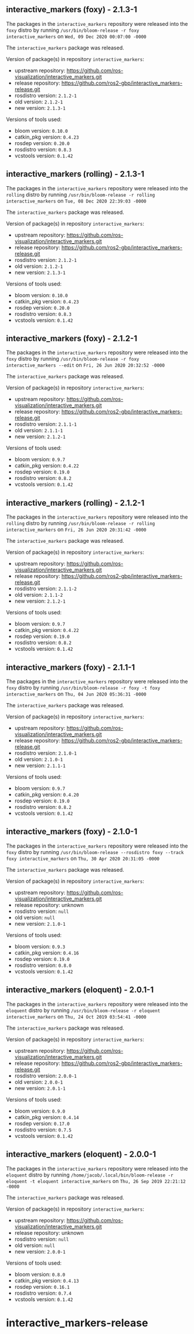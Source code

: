 ## interactive_markers (foxy) - 2.1.3-1

The packages in the `interactive_markers` repository were released into the `foxy` distro by running `/usr/bin/bloom-release -r foxy interactive_markers` on `Wed, 09 Dec 2020 00:07:00 -0000`

The `interactive_markers` package was released.

Version of package(s) in repository `interactive_markers`:

- upstream repository: https://github.com/ros-visualization/interactive_markers.git
- release repository: https://github.com/ros2-gbp/interactive_markers-release.git
- rosdistro version: `2.1.2-1`
- old version: `2.1.2-1`
- new version: `2.1.3-1`

Versions of tools used:

- bloom version: `0.10.0`
- catkin_pkg version: `0.4.23`
- rosdep version: `0.20.0`
- rosdistro version: `0.8.3`
- vcstools version: `0.1.42`


## interactive_markers (rolling) - 2.1.3-1

The packages in the `interactive_markers` repository were released into the `rolling` distro by running `/usr/bin/bloom-release -r rolling interactive_markers` on `Tue, 08 Dec 2020 22:39:03 -0000`

The `interactive_markers` package was released.

Version of package(s) in repository `interactive_markers`:

- upstream repository: https://github.com/ros-visualization/interactive_markers.git
- release repository: https://github.com/ros2-gbp/interactive_markers-release.git
- rosdistro version: `2.1.2-1`
- old version: `2.1.2-1`
- new version: `2.1.3-1`

Versions of tools used:

- bloom version: `0.10.0`
- catkin_pkg version: `0.4.23`
- rosdep version: `0.20.0`
- rosdistro version: `0.8.3`
- vcstools version: `0.1.42`


## interactive_markers (foxy) - 2.1.2-1

The packages in the `interactive_markers` repository were released into the `foxy` distro by running `/usr/bin/bloom-release -r foxy interactive_markers --edit` on `Fri, 26 Jun 2020 20:32:52 -0000`

The `interactive_markers` package was released.

Version of package(s) in repository `interactive_markers`:

- upstream repository: https://github.com/ros-visualization/interactive_markers.git
- release repository: https://github.com/ros2-gbp/interactive_markers-release.git
- rosdistro version: `2.1.1-1`
- old version: `2.1.1-1`
- new version: `2.1.2-1`

Versions of tools used:

- bloom version: `0.9.7`
- catkin_pkg version: `0.4.22`
- rosdep version: `0.19.0`
- rosdistro version: `0.8.2`
- vcstools version: `0.1.42`


## interactive_markers (rolling) - 2.1.2-1

The packages in the `interactive_markers` repository were released into the `rolling` distro by running `/usr/bin/bloom-release -r rolling interactive_markers` on `Fri, 26 Jun 2020 20:31:42 -0000`

The `interactive_markers` package was released.

Version of package(s) in repository `interactive_markers`:

- upstream repository: https://github.com/ros-visualization/interactive_markers.git
- release repository: https://github.com/ros2-gbp/interactive_markers-release.git
- rosdistro version: `2.1.1-2`
- old version: `2.1.1-2`
- new version: `2.1.2-1`

Versions of tools used:

- bloom version: `0.9.7`
- catkin_pkg version: `0.4.22`
- rosdep version: `0.19.0`
- rosdistro version: `0.8.2`
- vcstools version: `0.1.42`


## interactive_markers (foxy) - 2.1.1-1

The packages in the `interactive_markers` repository were released into the `foxy` distro by running `/usr/bin/bloom-release -r foxy -t foxy interactive_markers` on `Thu, 04 Jun 2020 05:36:31 -0000`

The `interactive_markers` package was released.

Version of package(s) in repository `interactive_markers`:

- upstream repository: https://github.com/ros-visualization/interactive_markers.git
- release repository: https://github.com/ros2-gbp/interactive_markers-release.git
- rosdistro version: `2.1.0-1`
- old version: `2.1.0-1`
- new version: `2.1.1-1`

Versions of tools used:

- bloom version: `0.9.7`
- catkin_pkg version: `0.4.20`
- rosdep version: `0.19.0`
- rosdistro version: `0.8.2`
- vcstools version: `0.1.42`


## interactive_markers (foxy) - 2.1.0-1

The packages in the `interactive_markers` repository were released into the `foxy` distro by running `/usr/bin/bloom-release --rosdistro foxy --track foxy interactive_markers` on `Thu, 30 Apr 2020 20:31:05 -0000`

The `interactive_markers` package was released.

Version of package(s) in repository `interactive_markers`:

- upstream repository: https://github.com/ros-visualization/interactive_markers.git
- release repository: unknown
- rosdistro version: `null`
- old version: `null`
- new version: `2.1.0-1`

Versions of tools used:

- bloom version: `0.9.3`
- catkin_pkg version: `0.4.16`
- rosdep version: `0.19.0`
- rosdistro version: `0.8.0`
- vcstools version: `0.1.42`


## interactive_markers (eloquent) - 2.0.1-1

The packages in the `interactive_markers` repository were released into the `eloquent` distro by running `/usr/bin/bloom-release -r eloquent interactive_markers` on `Thu, 24 Oct 2019 03:54:41 -0000`

The `interactive_markers` package was released.

Version of package(s) in repository `interactive_markers`:

- upstream repository: https://github.com/ros-visualization/interactive_markers.git
- release repository: https://github.com/ros2-gbp/interactive_markers-release.git
- rosdistro version: `2.0.0-1`
- old version: `2.0.0-1`
- new version: `2.0.1-1`

Versions of tools used:

- bloom version: `0.9.0`
- catkin_pkg version: `0.4.14`
- rosdep version: `0.17.0`
- rosdistro version: `0.7.5`
- vcstools version: `0.1.42`


## interactive_markers (eloquent) - 2.0.0-1

The packages in the `interactive_markers` repository were released into the `eloquent` distro by running `/home/jacob/.local/bin/bloom-release -r eloquent -t eloquent interactive_markers` on `Thu, 26 Sep 2019 22:21:12 -0000`

The `interactive_markers` package was released.

Version of package(s) in repository `interactive_markers`:

- upstream repository: https://github.com/ros-visualization/interactive_markers.git
- release repository: unknown
- rosdistro version: `null`
- old version: `null`
- new version: `2.0.0-1`

Versions of tools used:

- bloom version: `0.8.0`
- catkin_pkg version: `0.4.13`
- rosdep version: `0.16.1`
- rosdistro version: `0.7.4`
- vcstools version: `0.1.42`


# interactive_markers-release